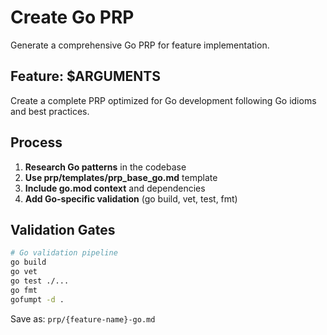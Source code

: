 # Create Go PRP

Generate a comprehensive Go PRP for feature implementation.

## Feature: $ARGUMENTS

Create a complete PRP optimized for Go development following Go idioms and best practices.

## Process

1. **Research Go patterns** in the codebase
2. **Use prp/templates/prp_base_go.md** template
3. **Include go.mod context** and dependencies
4. **Add Go-specific validation** (go build, vet, test, fmt)

## Validation Gates

```bash
# Go validation pipeline
go build
go vet
go test ./...
go fmt
gofumpt -d .
```

Save as: `prp/{feature-name}-go.md`